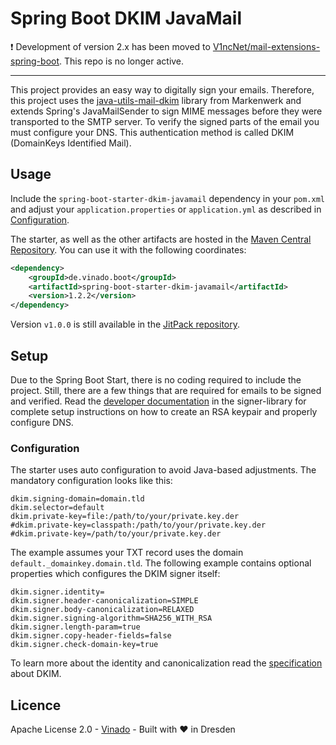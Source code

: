 Spring Boot DKIM JavaMail
===

:exclamation: Development of version 2.x has been moved to
[V1ncNet/mail-extensions-spring-boot](https://github.com/V1ncNet/mail-extensions-spring-boot). This repo is no
longer active.

---

This project provides an easy way to digitally sign your emails. Therefore, this project uses the
[java-utils-mail-dkim](https://github.com/markenwerk/java-utils-mail-dkim) library from Markenwerk and extends Spring's
JavaMailSender to sign MIME messages before they were transported to the SMTP server. To verify the signed parts of the
email you must configure your DNS. This authentication method is called DKIM (DomainKeys Identified Mail).


## Usage

Include the `spring-boot-starter-dkim-javamail` dependency in your `pom.xml` and adjust your `application.properties` or
`application.yml` as described in [Configuration](#Configuration).

The starter, as well as the other artifacts are hosted in the
[Maven Central Repository](https://search.maven.org/artifact/de.vinado.boot/spring-boot-starter-dkim-javamail/1.2.2/jar).
You can use it with the following coordinates:

```xml
<dependency>
    <groupId>de.vinado.boot</groupId>
    <artifactId>spring-boot-starter-dkim-javamail</artifactId>
    <version>1.2.2</version>
</dependency>
```

Version `v1.0.0` is still available in the
[JitPack repository](https://jitpack.io/#V1ncNet/spring-boot-dkim-javamail/v1.0.0).

## Setup

Due to the Spring Boot Start, there is no coding required to include the project. Still, there are a few things that are
required for emails to be signed and verified. Read the
[developer documentation](https://github.com/markenwerk/java-utils-mail-dkim#setup) in the signer-library for complete
setup instructions on how to create an RSA keypair and properly configure DNS.


### Configuration

The starter uses auto configuration to avoid Java-based adjustments. The mandatory configuration looks like this:

```properties
dkim.signing-domain=domain.tld
dkim.selector=default
dkim.private-key=file:/path/to/your/private.key.der
#dkim.private-key=classpath:/path/to/your/private.key.der
#dkim.private-key=/path/to/your/private.key.der
```

The example assumes your TXT record uses the domain `default._domainkey.domain.tld`. The following example contains
optional properties which configures the DKIM signer itself:

```properties
dkim.signer.identity=
dkim.signer.header-canonicalization=SIMPLE
dkim.signer.body-canonicalization=RELAXED
dkim.signer.signing-algorithm=SHA256_WITH_RSA
dkim.signer.length-param=true
dkim.signer.copy-header-fields=false
dkim.signer.check-domain-key=true
```

To learn more about the identity and canonicalization read the [specification](https://tools.ietf.org/html/rfc6376)
about DKIM.

## Licence

Apache License 2.0 - [Vinado](https://vinado.de) - Built with :heart: in Dresden
